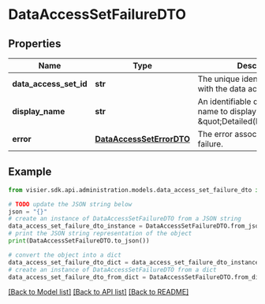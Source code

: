# DataAccessSetFailureDTO


## Properties

Name | Type | Description | Notes
------------ | ------------- | ------------- | -------------
**data_access_set_id** | **str** | The unique identifier associated with the data access set. | [optional] 
**display_name** | **str** | An identifiable data access set name to display in Visier, such as \&quot;Detailed(Employee)\&quot;. | [optional] 
**error** | [**DataAccessSetErrorDTO**](DataAccessSetErrorDTO.md) | The error associated with the failure. | [optional] 

## Example

```python
from visier.sdk.api.administration.models.data_access_set_failure_dto import DataAccessSetFailureDTO

# TODO update the JSON string below
json = "{}"
# create an instance of DataAccessSetFailureDTO from a JSON string
data_access_set_failure_dto_instance = DataAccessSetFailureDTO.from_json(json)
# print the JSON string representation of the object
print(DataAccessSetFailureDTO.to_json())

# convert the object into a dict
data_access_set_failure_dto_dict = data_access_set_failure_dto_instance.to_dict()
# create an instance of DataAccessSetFailureDTO from a dict
data_access_set_failure_dto_from_dict = DataAccessSetFailureDTO.from_dict(data_access_set_failure_dto_dict)
```
[[Back to Model list]](../README.md#documentation-for-models) [[Back to API list]](../README.md#documentation-for-api-endpoints) [[Back to README]](../README.md)


